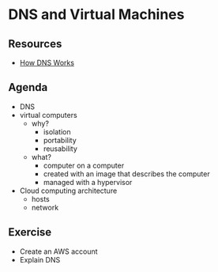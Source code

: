 # DNS and Virtual Machines

## Resources

* [How DNS Works](https://howdns.works/)

## Agenda

* DNS
* virtual computers
  * why?
    * isolation
    * portability
    * reusability
  * what?
    * computer on a computer
    * created with an image that describes the computer
    * managed with a hypervisor
* Cloud computing architecture
  * hosts
  * network

## Exercise

* Create an AWS account
* Explain DNS
